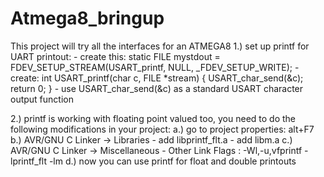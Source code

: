 # Atmega8_bringup
This project will try all the interfaces for an ATMEGA8 
1.) set up printf for UART printout:
	- create this: static FILE mystdout = FDEV_SETUP_STREAM(USART_printf, NULL, _FDEV_SETUP_WRITE);
	- create: int USART_printf(char c, FILE *stream) {
					    USART_char_send(&c);
					    return 0; }
	- use USART_char_send(&c) as a standard USART character output function

2.) printf is working with floating point valued too, 
	you need to do the following modifications in your project:
	a.) go to project properties: alt+F7
	b.) AVR/GNU C Linker -> Libraries
		- add libprintf_flt.a
		- add libm.a
	c.) AVR/GNU C Linker -> Miscellaneous
		- Other Link Flags : -Wl,-u,vfprintf -lprintf_flt -lm
	d.) now you can use printf for float and double printouts
